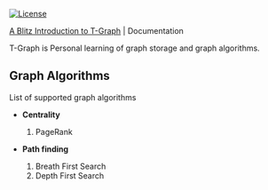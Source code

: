 [![License](https://img.shields.io/badge/release-v1.0-green)](https://github.com/RoadTLife/TGraph)

[A Blitz Introduction to  T-Graph](https://github.com/RoadTLife/TGraph) | Documentation 

T-Graph is Personal learning of graph storage and graph algorithms.



## Graph Algorithms
List of supported graph algorithms

- **Centrality**
  1. PageRank

- **Path finding**
  1. Breath First Search
  2. Depth First Search